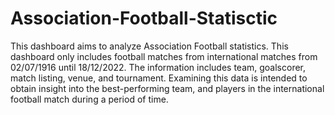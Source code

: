 # Association-Football-Statisctic

This dashboard aims to analyze Association Football statistics. This dashboard only includes football matches from international matches from 02/07/1916 until  18/12/2022. The information includes team, goalscorer, match listing, venue, and tournament. Examining this data is intended to obtain insight into the best-performing team, and players in the international football match during a period of time.
